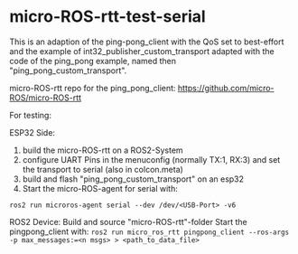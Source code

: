 # micro-ROS-rtt-test-serial

This is an adaption of the ping-pong_client with the QoS set to best-effort and the example of int32_publisher_custom_transport adapted with the code of the ping_pong example, named then "ping_pong_custom_transport".

micro-ROS-rtt repo for the ping_pong_client: https://github.com/micro-ROS/micro-ROS-rtt

For testing: 

ESP32 Side:
1. build the micro-ROS-rtt on a ROS2-System
2. configure UART Pins in the menuconfig (normally TX:1, RX:3) and set the transport to serial (also in colcon.meta)
3. build and flash "ping_pong_custom_transport" on an esp32
4. Start the micro-ROS-agent for serial with: 

`` ros2 run microros-agent serial --dev /dev/<USB-Port> -v6 ``

ROS2 Device:
Build and source "micro-ROS-rtt"-folder
Start the pingpong_client with: 
`ros2 run micro_ros_rtt pingpong_client --ros-args -p max_messages:=<n msgs> > <path_to_data_file> `

